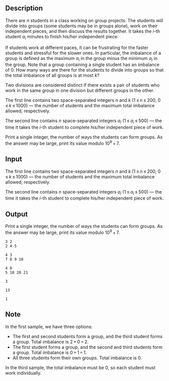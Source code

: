 ## Description

<div><p>There are <span class="tex-span"><i>n</i></span> students in a class working on group projects. The students will divide into groups (some students may be in groups alone), work on their independent pieces, and then discuss the results together. It takes the <span class="tex-span"><i>i</i></span>-th student <span class="tex-span"><i>a</i><sub class="lower-index"><i>i</i></sub></span> minutes to finish his/her independent piece.</p><p>If students work at different paces, it can be frustrating for the faster students and stressful for the slower ones. In particular, the <span class="tex-font-style-it">imbalance</span> of a group is defined as the maximum <span class="tex-span"><i>a</i><sub class="lower-index"><i>i</i></sub></span> in the group minus the minimum <span class="tex-span"><i>a</i><sub class="lower-index"><i>i</i></sub></span> in the group. Note that a group containing a single student has an imbalance of <span class="tex-span">0</span>. How many ways are there for the students to divide into groups so that the total imbalance of all groups is at most <span class="tex-span"><i>k</i></span>?</p><p>Two divisions are considered distinct if there exists a pair of students who work in the same group in one division but different groups in the other.</p></div><div class="input-specification"><p>The first line contains two space-separated integers <span class="tex-span"><i>n</i></span> and <span class="tex-span"><i>k</i></span> (<span class="tex-span">1 ≤ <i>n</i> ≤ 200</span>, <span class="tex-span">0 ≤ <i>k</i> ≤ 1000</span>)&nbsp;— the number of students and the maximum total imbalance allowed, respectively.</p><p>The second line contains <span class="tex-span"><i>n</i></span> space-separated integers <span class="tex-span"><i>a</i><sub class="lower-index"><i>i</i></sub></span> (<span class="tex-span">1 ≤ <i>a</i><sub class="lower-index"><i>i</i></sub> ≤ 500</span>)&nbsp;— the time it takes the <span class="tex-span"><i>i</i></span>-th student to complete his/her independent piece of work.</p></div><div class="output-specification"><p>Print a single integer, the number of ways the students can form groups. As the answer may be large, print its value modulo <span class="tex-span">10<sup class="upper-index">9</sup> + 7</span>.</p></div>

## Input

<p>The first line contains two space-separated integers <span class="tex-span"><i>n</i></span> and <span class="tex-span"><i>k</i></span> (<span class="tex-span">1 ≤ <i>n</i> ≤ 200</span>, <span class="tex-span">0 ≤ <i>k</i> ≤ 1000</span>)&nbsp;— the number of students and the maximum total imbalance allowed, respectively.</p><p>The second line contains <span class="tex-span"><i>n</i></span> space-separated integers <span class="tex-span"><i>a</i><sub class="lower-index"><i>i</i></sub></span> (<span class="tex-span">1 ≤ <i>a</i><sub class="lower-index"><i>i</i></sub> ≤ 500</span>)&nbsp;— the time it takes the <span class="tex-span"><i>i</i></span>-th student to complete his/her independent piece of work.</p>

## Output

<p>Print a single integer, the number of ways the students can form groups. As the answer may be large, print its value modulo <span class="tex-span">10<sup class="upper-index">9</sup> + 7</span>.</p>





```input1
3 2
2 4 5

```




```input2
4 3
7 8 9 10

```




```input3
4 0
5 10 20 21

```




```output1
3

```




```output2
13

```




```output3
1

```



## Note

<p>In the first sample, we have three options: </p><ul> <li> The first and second students form a group, and the third student forms a group. Total imbalance is <span class="tex-span">2 + 0 = 2</span>. </li><li> The first student forms a group, and the second and third students form a group. Total imbalance is <span class="tex-span">0 + 1 = 1</span>. </li><li> All three students form their own groups. Total imbalance is <span class="tex-span">0</span>. </li></ul><p>In the third sample, the total imbalance must be <span class="tex-span">0</span>, so each student must work individually.</p>
